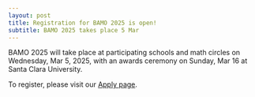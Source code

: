 ```yaml
---
layout: post
title: Registration for BAMO 2025 is open!
subtitle: BAMO 2025 takes place 5 Mar
---
```


BAMO 2025 will take place at participating schools and math circles on Wednesday, Mar 5, 2025, with an awards ceremony  on Sunday, Mar 16 at Santa Clara University.

To register, please visit our [Apply page](https://paulzeitz.github.io/apply/).
